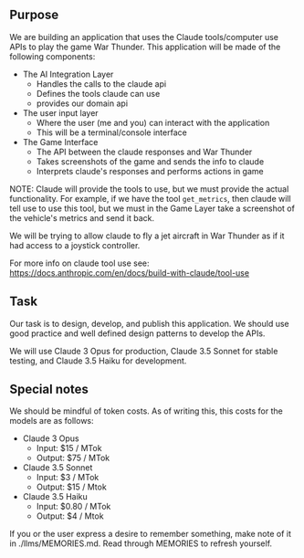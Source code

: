 ## Purpose
We are building an application that uses the Claude tools/computer use APIs to play the game War Thunder.
This application will be made of the following components:
- The AI Integration Layer
    - Handles the calls to the claude api
    - Defines the tools claude can use
    - provides our domain api
- The user input layer
    - Where the user (me and you) can interact with the application
    - This will be a terminal/console interface
- The Game Interface
    - The API between the claude responses and War Thunder
    - Takes screenshots of the game and sends the info to claude
    - Interprets claude's responses and performs actions in game

NOTE: Claude will provide the tools to use, but we must provide the actual functionality. For example, if we have the tool `get_metrics`, then claude
will tell use to use this tool, but we must in the Game Layer take a screenshot of the vehicle's metrics and send it back.

We will be trying to allow claude to fly a jet aircraft in War Thunder as if it had access to a joystick controller.

For more info on claude tool use see:
https://docs.anthropic.com/en/docs/build-with-claude/tool-use

## Task
Our task is to design, develop, and publish this application. We should use good practice and
well defined design patterns to develop the APIs.

We will use Claude 3 Opus for production, Claude 3.5 Sonnet for stable testing, and Claude 3.5 Haiku for development.

## Special notes
We should be mindful of token costs. As of writing this, this costs for the models are as follows:
- Claude 3 Opus
    - Input: $15 / MTok
    - Output: $75 / MTok
- Claude 3.5 Sonnet
    - Input: $3 / MTok
    - Output: $15 / Mtok
- Claude 3.5 Haiku
    - Input: $0.80 / MTok
    - Output: $4 / Mtok

If you or the user express a desire to remember something, make note of it in ./llms/MEMORIES.md.
Read through MEMORIES to refresh yourself.